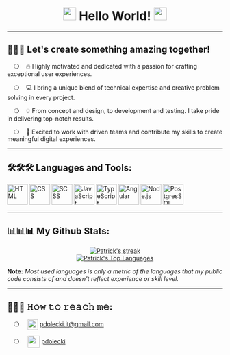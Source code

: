 <h1 align="center">
  <img src="https://raw.githubusercontent.com/MartinHeinz/MartinHeinz/master/wave.gif" width="30px">
    Hello World!
  <img src="https://raw.githubusercontent.com/MartinHeinz/MartinHeinz/master/wave.gif" width="30px">
</h1>

-----------------------------------------------------------------------------------------------------------------------------------------------------

<h2>🚀🚀🚀 Let's create something amazing together!</h2>
<p>&nbsp;&nbsp;&nbsp;&nbsp;❍&nbsp;&nbsp;&nbsp;&nbsp;🔥 Highly motivated and dedicated with a passion for crafting exceptional user experiences.</p>
<p>&nbsp;&nbsp;&nbsp;&nbsp;❍&nbsp;&nbsp;&nbsp;&nbsp;💻 I bring a unique blend of technical expertise and creative problem solving in every project.</p>
<p>&nbsp;&nbsp;&nbsp;&nbsp;❍&nbsp;&nbsp;&nbsp;&nbsp;💡 From concept and design, to development and testing. I take pride in delivering top-notch results.</p>
<p>&nbsp;&nbsp;&nbsp;&nbsp;❍&nbsp;&nbsp;&nbsp;&nbsp;👥 Excited to work with driven teams and contribute my skills to create meaningful digital experiences.</p>

-----------------------------------------------------------------------------------------------------------------------------------------------------

<h2>🛠️🛠️🛠️ Languages and Tools:</h2>
<img src="https://www.vectorlogo.zone/logos/w3_html5/w3_html5-icon.svg" style="height:48px;" title="HTML"/>
<img src="https://www.vectorlogo.zone/logos/w3_css/w3_css-icon.svg" style="height:48px;" title="CSS"/>
<img src="https://www.vectorlogo.zone/logos/sass-lang/sass-lang-icon.svg" style="height:48px;" title="SCSS"/>
<img src="https://www.vectorlogo.zone/logos/javascript/javascript-icon.svg" style="height:48px;" title="JavaScript"/>
<img src="https://www.vectorlogo.zone/logos/typescriptlang/typescriptlang-icon.svg" style="height:48px;" title="TypeScript"/>
<img src="https://www.vectorlogo.zone/logos/angular/angular-icon.svg" style="height:48px;" title="Angular"/>
<img src="https://www.vectorlogo.zone/logos/nodejs/nodejs-icon.svg" style="height:48px;" title="Node.js"/>
<img src="https://www.vectorlogo.zone/logos/postgresql/postgresql-icon.svg" style="height:48px;" title="PostgresSQL"/>


-----------------------------------------------------------------------------------------------------------------------------------------------------

<h2>📊📊📊 My Github Stats:</h2>
<p align="center">
<a href="https://github.com/pdolecki/github-readme-streak-stats">
  <img title="Streak stats for profile" alt="Patrick's streak" src="https://github-readme-streak-stats.herokuapp.com/?user=pdolecki&theme=black-ice&hide_border=true&stroke=0000&background=060A0CD0"/>
</a>


<br />
  <a href="https://github.com/pdolecki/github-readme-stats"><img alt="Patrick's Top Languages" src="https://github-readme-stats.vercel.app/api/top-langs/?username=pdolecki&langs_count=8&count_private=true&layout=compact&theme=react&hide_border=true&bg_color=0D1117" /></a>
<br/>
</p>
   <b>Note:</b><em> Most used languages is only a metric of the languages that my public code consists of and doesn't reflect experience or skill level.</em>

-----------------------------------------------------------------------------------------------------------------------------------------------------

<h2>📧📧📧 𝙷𝚘𝚠 𝚝𝚘 𝚛𝚎𝚊𝚌𝚑 𝚖𝚎:</h2>
    
&nbsp;&nbsp;&nbsp;&nbsp;❍&nbsp;&nbsp;&nbsp;&nbsp;
[<img align="center" width="24px" src="https://img.icons8.com/color/48/000000/gmail.png" />][gmail] pdolecki.it@gmail.com
    
&nbsp;&nbsp;&nbsp;&nbsp;❍&nbsp;&nbsp;&nbsp;&nbsp;
[<img align="center" width="28px" src="https://img.icons8.com/color/48/000000/linkedin.png" />][linkedin] [pdolecki][linkedin]

[linkedin]: https://linkedin.com/in/pdolecki
[gmail]: mailto:pdolecki.it@gmail.com


